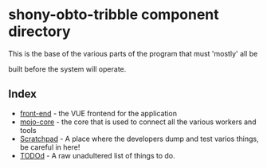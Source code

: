# shony-obto-tribble component directory

This is the base of the various parts of the program that must 'mostly' all be 

built before the system will operate.

## Index
* [front-end](front-end/README.md) - the VUE frontend for the application
* [mojo-core](mojo-core/README.md) - the core that is used to connect all the various workers and tools
* [Scratchpad](Scratchpad/README.md) - A place where the developers dump and test varios things, be careful in here!
* [TODOd](Scratchpad/TODO.md) - A raw unadultered list of things to do.

